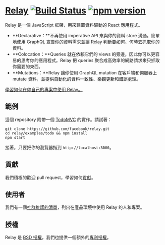# [Relay](https://facebook.github.io/relay/) [![Build Status](https://travis-ci.org/facebook/relay.svg?branch=master)](https://travis-ci.org/facebook/relay) [![npm version](https://badge.fury.io/js/react-relay.svg)](http://badge.fury.io/js/react-relay)

Relay 是一個 JavaScript 框架，用來建置資料驅動的 React 應用程式。

* **Declarative：**不再使用 imperative API 來與你的資料 store 溝通。簡單地使用 GraphQL 宣告你的資料需求並讓 Relay 判斷要如何、何時去抓取你的資料。
* **Colocation：**Queries 就在依賴它們的 views 的旁邊，因此你可以更容易的思考你的應用程式。Relay 把 queries 聚合成高效率的網路請求來只抓取你需要的東西。
* **Mutations：**Relay 讓你使用 GraphQL mutation 在客戶端和伺服器上 mutate 資料，並提供自動化的資料一致性、樂觀更新和錯誤處理。

[學習如何在你自己的專案中使用 Relay。](https://facebook.github.io/relay/docs/getting-started.html)

## 範例

這個 repository 附帶一個 [TodoMVC](http://todomvc.com/) 的實作。請試著：

```
git clone https://github.com/facebook/relay.git
cd relay/examples/todo && npm install
npm start
```

接著，只要把你的瀏覽器指到 `http://localhost:3000`。

## 貢獻

我們積極的歡迎 pull request，學習如何[貢獻](./CONTRIBUTING.md)。

## 使用者

我們有一個[社群維護的清單](./USERS.md)，列出在產品環境中使用 Relay 的人和專案。

## 授權

Relay 是 [BSD 授權](./LICENSE)。我們也提供一個額外的[專利授權](./PATENTS)。
